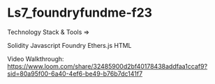 # Ls7_foundryfundme-f23

Technology Stack & Tools =>

Solidity Javascript Foundry Ethers.js HTML

Video Walkthrough: https://www.loom.com/share/32485900d2bf40178438addfaa1ccaf9?sid=80a95f00-6a40-4ef6-be49-b76b7dc141f7
